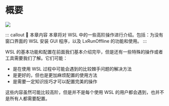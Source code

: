 # 概要 <BlueBadge text="New" vertical="middle"/>

![](https://i.loli.net/2020/01/07/5mn29DSapsRxcWN.png)

::: callout 🍄 本章内容
本章将对 WSL 中的一些高阶操作进行介绍。包括：为没有窗口界面的 WSL 安装 GUI 程序，以及 LxRunOffline 的功能和使用。
:::

WSL 的基本功能和配置在前面我们基本介绍完毕，但是还有一些特殊的操作或者工具需要我们了解。它们可能：

- 是在使用 WSL 过程中可能会遇到的比较棘手问题的解决方法
- 是更好的，但也是更加麻烦配置的使用方法
- 是需要一定知识技巧才可以配置完美的操作

这些内容虽然可能比较高阶，但是并不是每个使用 WSL 的用户都会遇到，也并不是所有人都需要配置。
